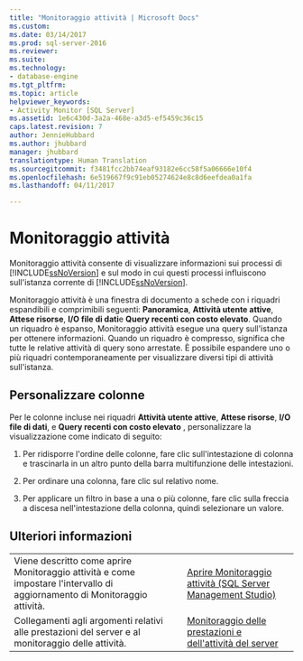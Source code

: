 ```yaml
---
title: "Monitoraggio attività | Microsoft Docs"
ms.custom: 
ms.date: 03/14/2017
ms.prod: sql-server-2016
ms.reviewer: 
ms.suite: 
ms.technology:
- database-engine
ms.tgt_pltfrm: 
ms.topic: article
helpviewer_keywords:
- Activity Monitor [SQL Server]
ms.assetid: 1e6c430d-3a2a-468e-a3d5-ef5459c36c15
caps.latest.revision: 7
author: JennieHubbard
ms.author: jhubbard
manager: jhubbard
translationtype: Human Translation
ms.sourcegitcommit: f3481fcc2bb74eaf93182e6cc58f5a06666e10f4
ms.openlocfilehash: 6e519667f9c91eb05274624e8c8d6eefdea0a1fa
ms.lasthandoff: 04/11/2017

---
```

# <a name="activity-monitor"></a>Monitoraggio attività
  Monitoraggio attività consente di visualizzare informazioni sui processi di [!INCLUDE[ssNoVersion](../../includes/ssnoversion-md.md)] e sul modo in cui questi processi influiscono sull'istanza corrente di [!INCLUDE[ssNoVersion](../../includes/ssnoversion-md.md)].  
  
 Monitoraggio attività è una finestra di documento a schede con i riquadri espandibili e comprimibili seguenti: **Panoramica**, **Attività utente attive**, **Attese risorse**, **I/O file di dati**e **Query recenti con costo elevato**. Quando un riquadro è espanso, Monitoraggio attività esegue una query sull'istanza per ottenere informazioni. Quando un riquadro è compresso, significa che tutte le relative attività di query sono arrestate. È possibile espandere uno o più riquadri contemporaneamente per visualizzare diversi tipi di attività sull'istanza.  
 
 ## <a name="customize-columns"></a>Personalizzare colonne 
 Per le colonne incluse nei riquadri **Attività utente attive**, **Attese risorse**, **I/O file di dati**, e **Query recenti con costo elevato** , personalizzare la visualizzazione come indicato di seguito:  
  
1.  Per ridisporre l'ordine delle colonne, fare clic sull'intestazione di colonna e trascinarla in un altro punto della barra multifunzione delle intestazioni.  
  
2.  Per ordinare una colonna, fare clic sul relativo nome.  
  
3.  Per applicare un filtro in base a una o più colonne, fare clic sulla freccia a discesa nell'intestazione della colonna, quindi selezionare un valore.  
  
## <a name="more-information"></a>Ulteriori informazioni  
   
|||  
|-|-|  
|Viene descritto come aprire Monitoraggio attività e come impostare l'intervallo di aggiornamento di Monitoraggio attività.|[Aprire Monitoraggio attività &#40;SQL Server Management Studio&#41;](../../relational-databases/performance-monitor/open-activity-monitor-sql-server-management-studio.md)|  
|Collegamenti agli argomenti relativi alle prestazioni del server e al monitoraggio delle attività.|[Monitoraggio delle prestazioni e dell'attività del server](../../relational-databases/performance/server-performance-and-activity-monitoring.md)|  
  
  
